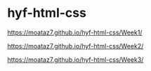 # hyf-html-css
https://moataz7.github.io/hyf-html-css/Week1/

https://moataz7.github.io/hyf-html-css/Week2/

https://moataz7.github.io/hyf-html-css/Week3/
